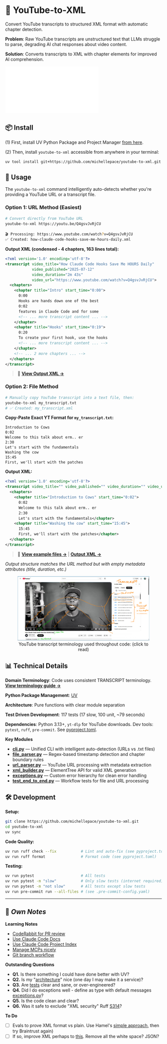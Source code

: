 # 🎥 YouTube-to-XML

Convert YouTube transcripts to structured XML format with automatic chapter detection.

**Problem**: Raw YouTube transcripts are unstructured text that LLMs struggle to parse, degrading AI chat responses about video content.

**Solution**: Converts transcripts to XML with chapter elements for improved AI comprehension.

![Description](docs/images/readme.cover.skinny.md)

## 📦 Install

(1) First, install UV Python Package and Project Manager [from here](https://docs.astral.sh/uv/getting-started/installation/).

(2) Then, install `youtube-to-xml` accessible from anywhere in your terminal:
```bash
uv tool install git+https://github.com/michellepace/youtube-to-xml.git
```

## 🚀 Usage

The `youtube-to-xml` command intelligently auto-detects whether you're providing a YouTube URL or a transcript file.

### Option 1: URL Method (Easiest)

```bash
# Convert directly from YouTube URL
youtube-to-xml https://youtu.be/Q4gsvJvRjCU

🎬 Processing: https://www.youtube.com/watch?v=Q4gsvJvRjCU
✅ Created: how-claude-code-hooks-save-me-hours-daily.xml
```

**Output XML (condensed - 4 chapters, 163 lines total):**
```xml
<?xml version='1.0' encoding='utf-8'?>
<transcript video_title="How Claude Code Hooks Save Me HOURS Daily"
            video_published="2025-07-12"
            video_duration="2m 43s"
            video_url="https://www.youtube.com/watch?v=Q4gsvJvRjCU">
  <chapters>
    <chapter title="Intro" start_time="0:00">
      0:00
      Hooks are hands down one of the best
      0:02
      features in Claude Code and for some
      <!-- ... more transcript content ... -->
    </chapter>
    <chapter title="Hooks" start_time="0:19">
      0:20
      To create your first hook, use the hooks
      <!-- ... more transcript content ... -->
    </chapter>
    <!-- ... 2 more chapters ... -->
  </chapters>
</transcript>
```

> 📁 **[View Output XML →](example_transcripts/how-claude-code-hooks-save-me-hours-daily.xml)**

### Option 2: File Method

```bash
# Manually copy YouTube transcript into a text file, then:
youtube-to-xml my_transcript.txt
# ✅ Created: my_transcript.xml
```

**Copy-Paste Exact YT Format for `my_transcript.txt`:**
```text
Introduction to Cows
0:02
Welcome to this talk about erm.. er
2:30
Let's start with the fundamentals
Washing the cow
15:45
First, we'll start with the patches
```

**Output XML:**
```xml
<?xml version='1.0' encoding='utf-8'?>
<transcript video_title="" video_published="" video_duration="" video_url="">
  <chapters>
    <chapter title="Introduction to Cows" start_time="0:02">
      0:02
      Welcome to this talk about erm.. er
      2:30
      Let's start with the fundamentals</chapter>
    <chapter title="Washing the cow" start_time="15:45">
      15:45
      First, we'll start with the patches</chapter>
  </chapters>
</transcript>
```

> 📁 **[View example files →](example_transcripts/introduction-to-cows.txt)** | **[Output XML →](example_transcripts/introduction-to-cows.xml)**

*Output structure matches the URL method but with empty metadata attributes (title, duration, etc.)*

<figure align="center">
  <a href="docs/terminology.md">
    <img src="docs/images/terminology.youtube.jpg" alt="YouTube video interface showing the Transcript panel with timestamp and text displayed on single lines (e.g., '0:02 features in Claude Code and for some'). Orange annotations highlight chapter titles and transcript lines structure.">
  </a>
  <figcaption>YouTube transcript terminology used throughout code: (click to read)</figcaption>
</figure>

## 📊 Technical Details

**Domain Terminology**: Code uses consistent TRANSCRIPT terminology. **[View terminology guide →](docs/terminology.md)**

**Python Package Management**: [UV](https://docs.astral.sh/uv/concepts/projects/)

**Architecture**: Pure functions with clear module separation

**Test Driven Development**: 117 tests (17 slow, 100 unit, ~79 seconds)

**Dependencies**: Python 3.13+, `yt-dlp` for YouTube downloads. Dev tools: `pytest`, `ruff`, `pre-commit`. See [pyproject.toml](pyproject.toml).

**Key Modules**
- **[cli.py](src/youtube_to_xml/cli.py)** — Unified CLI with intelligent auto-detection (URLs vs .txt files)
- **[file_parser.py](src/youtube_to_xml/file_parser.py)** — Regex-based timestamp detection and chapter boundary rules
- **[url_parser.py](src/youtube_to_xml/url_parser.py)** — YouTube URL processing with metadata extraction
- **[xml_builder.py](src/youtube_to_xml/xml_builder.py)** — ElementTree API for valid XML generation
- **[exceptions.py](src/youtube_to_xml/exceptions.py)** — Custom error hierarchy for clean error handling
- **[test_end_to_end.py](tests/test_end_to_end.py)** — Workflow tests for file and URL processing

## 🛠️ Development

**Setup:**
```bash
git clone https://github.com/michellepace/youtube-to-xml.git
cd youtube-to-xml
uv sync
```

**Code Quality:**
```bash
uv run ruff check --fix           # Lint and auto-fix (see pyproject.toml)
uv run ruff format                # Format code (see pyproject.toml)
```

**Testing:**
```bash
uv run pytest                     # All tests
uv run pytest -m "slow"           # Only slow tests (internet required)
uv run pytest -m "not slow"       # All tests except slow tests
uv run pre-commit run --all-files # (see .pre-commit-config.yaml)
```

---

## 📕 *Own Notes*

**Learning Notes**
- [CodeRabbit for PR review](https://www.anthropic.com/customers/coderabbit)
- [Use Claude Code Docs](https://github.com/ericbuess/claude-code-docs)
- [Use Claude Code Project Index](https://github.com/ericbuess/claude-code-project-index)
- [Manage MCPs nicely](docs/knowledge/manage-mcps-nicely.md)
- [Git branch workflow](docs/knowledge/git-branch-flow.md)

**Outstanding Questions**
- **Q1.** Is there something I could have done better with UV?
- **Q2.** Is my "[architecture](/docs/SPEC.md#architecture--data-flow)" nice (one day I may make it a service)?
- **Q3.** Are [tests](/tests/) clear and sane, or over-engineered?
- **Q4.** Did I do exceptions well - define as type with default messages [exceptions.py](/src/youtube_to_xml/exceptions.py)?
- **Q5.** Is the code clean and clear?
- **Q6.** Was it safe to exclude "XML security" Ruff [S314](pyproject.toml)?

**To Do**
- [ ] Evals to prove XML format vs plain. Use Hamel's [simple approach](https://hamel.dev/blog/posts/evals-faq/#q-what-are-llm-evals), then try Braintrust again)
- [ ] If so, improve XML perhaps to [this](docs/knowledge/working-notes.md#better-format). Remove all the white space? JSON?